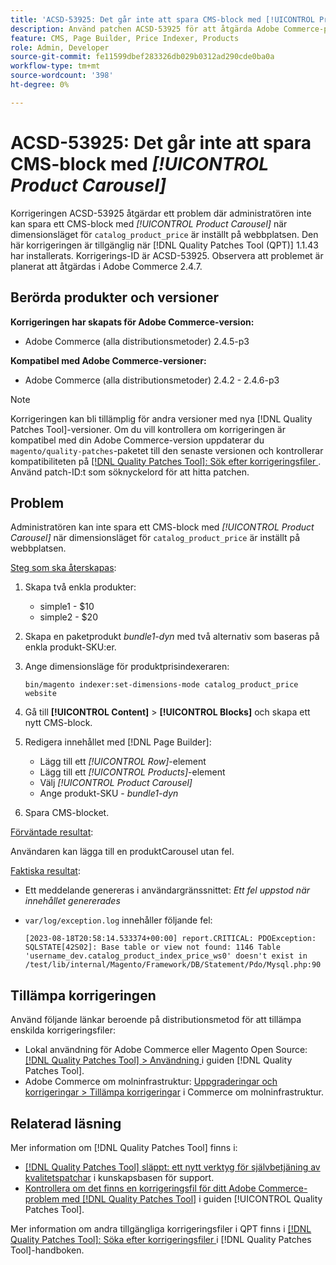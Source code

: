 ```yaml
---
title: 'ACSD-53925: Det går inte att spara CMS-block med [!UICONTROL Product Carousel]'
description: Använd patchen ACSD-53925 för att åtgärda Adobe Commerce-problemet där administratören inte kan spara ett CMS-block med Product Carousel när dimensionsläget för "catalog_product_price" är inställt på webbplatsen.
feature: CMS, Page Builder, Price Indexer, Products
role: Admin, Developer
source-git-commit: fe11599dbef283326db029b0312ad290cde0ba0a
workflow-type: tm+mt
source-wordcount: '398'
ht-degree: 0%

---
```


# ACSD-53925: Det går inte att spara CMS-block med *[!UICONTROL Product Carousel]*

Korrigeringen ACSD-53925 åtgärdar ett problem där administratören inte kan spara ett CMS-block med *[!UICONTROL Product Carousel]* när dimensionsläget för `catalog_product_price` är inställt på webbplatsen. Den här korrigeringen är tillgänglig när [!DNL Quality Patches Tool (QPT)] 1.1.43 har installerats. Korrigerings-ID är ACSD-53925. Observera att problemet är planerat att åtgärdas i Adobe Commerce 2.4.7.

## Berörda produkter och versioner

**Korrigeringen har skapats för Adobe Commerce-version:**

* Adobe Commerce (alla distributionsmetoder) 2.4.5-p3

**Kompatibel med Adobe Commerce-versioner:**

* Adobe Commerce (alla distributionsmetoder) 2.4.2 - 2.4.6-p3

>[!NOTE]
>
>Korrigeringen kan bli tillämplig för andra versioner med nya [!DNL Quality Patches Tool]-versioner. Om du vill kontrollera om korrigeringen är kompatibel med din Adobe Commerce-version uppdaterar du `magento/quality-patches`-paketet till den senaste versionen och kontrollerar kompatibiliteten på [[!DNL Quality Patches Tool]: Sök efter korrigeringsfiler ](https://experienceleague.adobe.com/tools/commerce-quality-patches/index.html?lang=sv-SE). Använd patch-ID:t som söknyckelord för att hitta patchen.

## Problem

Administratören kan inte spara ett CMS-block med *[!UICONTROL Product Carousel]* när dimensionsläget för `catalog_product_price` är inställt på webbplatsen.

<u>Steg som ska återskapas</u>:

1. Skapa två enkla produkter:
   * simple1 - $10
   * simple2 - $20
1. Skapa en paketprodukt *bundle1-dyn* med två alternativ som baseras på enkla produkt-SKU:er.
1. Ange dimensionsläge för produktprisindexeraren:

   `bin/magento indexer:set-dimensions-mode catalog_product_price website`

1. Gå till **[!UICONTROL Content]** > **[!UICONTROL Blocks]** och skapa ett nytt CMS-block.
1. Redigera innehållet med [!DNL Page Builder]:
   * Lägg till ett *[!UICONTROL Row]*-element
   * Lägg till ett *[!UICONTROL Products]*-element
   * Välj *[!UICONTROL Product Carousel]*
   * Ange produkt-SKU - *bundle1-dyn*
1. Spara CMS-blocket.

<u>Förväntade resultat</u>:

Användaren kan lägga till en produktCarousel utan fel.

<u>Faktiska resultat</u>:

* Ett meddelande genereras i användargränssnittet: *Ett fel uppstod när innehållet genererades*
* `var/log/exception.log` innehåller följande fel:

  ```
  [2023-08-18T20:58:14.533374+00:00] report.CRITICAL: PDOException: SQLSTATE[42S02]: Base table or view not found: 1146 Table 'username_dev.catalog_product_index_price_ws0' doesn't exist in /test/lib/internal/Magento/Framework/DB/Statement/Pdo/Mysql.php:90
  ```

## Tillämpa korrigeringen

Använd följande länkar beroende på distributionsmetod för att tillämpa enskilda korrigeringsfiler:

* Lokal användning för Adobe Commerce eller Magento Open Source: [[!DNL Quality Patches Tool] > Användning ](/help/tools/quality-patches-tool/usage.md) i guiden [!DNL Quality Patches Tool].
* Adobe Commerce om molninfrastruktur: [Uppgraderingar och korrigeringar > Tillämpa korrigeringar](https://experienceleague.adobe.com/docs/commerce-cloud-service/user-guide/develop/upgrade/apply-patches.html?lang=sv-SE) i Commerce om molninfrastruktur.

## Relaterad läsning

Mer information om [!DNL Quality Patches Tool] finns i:

* [[!DNL Quality Patches Tool] släppt: ett nytt verktyg för självbetjäning av kvalitetspatchar](https://experienceleague.adobe.com/sv/docs/commerce-knowledge-base/kb/announcements/commerce-announcements/magento-quality-patches-released-new-tool-to-self-serve-quality-patches) i kunskapsbasen för support.
* [Kontrollera om det finns en korrigeringsfil för ditt Adobe Commerce-problem med  [!DNL Quality Patches Tool]](/help/tools/quality-patches-tool/patches-available-in-qpt/check-patch-for-magento-issue-with-magento-quality-patches.md) i guiden [!UICONTROL Quality Patches Tool].


Mer information om andra tillgängliga korrigeringsfiler i QPT finns i [[!DNL Quality Patches Tool]: Söka efter korrigeringsfiler ](https://experienceleague.adobe.com/tools/commerce-quality-patches/index.html?lang=sv-SE) i [!DNL Quality Patches Tool]-handboken.
